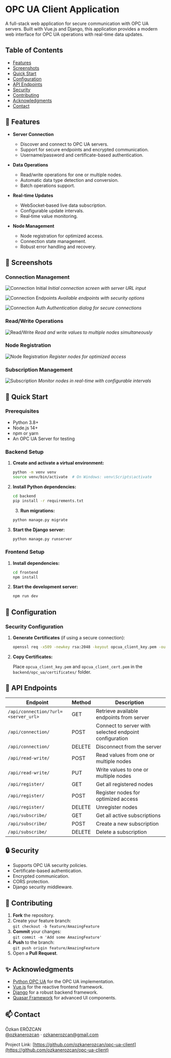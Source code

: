 # OPC UA Client Application

A full-stack web application for secure communication with OPC UA servers. Built with Vue.js and Django, this application provides a modern web interface for OPC UA operations with real-time data updates.

## Table of Contents

- [Features](#features)
- [Screenshots](#screenshots)
- [Quick Start](#quick-start)
- [Configuration](#configuration)
- [API Endpoints](#api-endpoints)
- [Security](#security)
- [Contributing](#contributing)
- [Acknowledgments](#acknowledgments)
- [Contact](#contact)

## 🌟 Features

- **Server Connection**

  - Discover and connect to OPC UA servers.
  - Support for secure endpoints and encrypted communication.
  - Username/password and certificate-based authentication.

- **Data Operations**

  - Read/write operations for one or multiple nodes.
  - Automatic data type detection and conversion.
  - Batch operations support.

- **Real-time Updates**

  - WebSocket‑based live data subscription.
  - Configurable update intervals.
  - Real‑time value monitoring.

- **Node Management**
  - Node registration for optimized access.
  - Connection state management.
  - Robust error handling and recovery.

## 📸 Screenshots

### Connection Management

![Connection Initial](docs/images/connection-1.png)
_Initial connection screen with server URL input_

![Connection Endpoints](docs/images/connection-2.png)
_Available endpoints with security options_

![Connection Auth](docs/images/connection-3.png)
_Authentication dialog for secure connections_

### Read/Write Operations

![Read/Write](docs/images/read-write.png)
_Read and write values to multiple nodes simultaneously_

### Node Registration

![Node Registration](docs/images/registration.png)
_Register nodes for optimized access_

### Subscription Management

![Subscription](docs/images/subscription.png)
_Monitor nodes in real-time with configurable intervals_

## 🚀 Quick Start

### Prerequisites

- Python 3.8+
- Node.js 14+
- npm or yarn
- An OPC UA Server for testing

### Backend Setup

1. **Create and activate a virtual environment:**

   ```bash
   python -m venv venv
   source venv/bin/activate  # On Windows: venv\Scripts\activate
   ```

2. **Install Python dependencies:**

   ```bash
   cd backend
   pip install -r requirements.txt
   ```

   3. **Run migrations:**

   ```bash
   python manage.py migrate
   ```

3. **Start the Django server:**

   ```bash
   python manage.py runserver
   ```

### Frontend Setup

1. **Install dependencies:**

   ```bash
   cd frontend
   npm install
   ```

2. **Start the development server:**

   ```bash
   npm run dev
   ```

## 🔧 Configuration

### Security Configuration

1. **Generate Certificates** (if using a secure connection):

   ```bash
   openssl req -x509 -newkey rsa:2048 -keyout opcua_client_key.pem -out opcua_client_cert.pem -days 365 -config openssl.conf -nodes
   ```

2. **Copy Certificates:**

   Place `opcua_client_key.pem` and `opcua_client_cert.pem` in the `backend/opc_ua/certificates/` folder.

## 📡 API Endpoints

| **Endpoint**                        | **Method** | **Description**                                        |
| ----------------------------------- | ---------- | ------------------------------------------------------ |
| `/api/connection/?url=<server_url>` | GET        | Retrieve available endpoints from server               |
| `/api/connection/`                  | POST       | Connect to server with selected endpoint configuration |
| `/api/connection/`                  | DELETE     | Disconnect from the server                             |
| `/api/read-write/`                  | POST       | Read values from one or multiple nodes                 |
| `/api/read-write/`                  | PUT        | Write values to one or multiple nodes                  |
| `/api/register/`                    | GET        | Get all registered nodes                               |
| `/api/register/`                    | POST       | Register nodes for optimized access                    |
| `/api/register/`                    | DELETE     | Unregister nodes                                       |
| `/api/subscribe/`                   | GET        | Get all active subscriptions                           |
| `/api/subscribe/`                   | POST       | Create a new subscription                              |
| `/api/subscribe/`                   | DELETE     | Delete a subscription                                  |

## 🔒 Security

- Supports OPC UA security policies.
- Certificate-based authentication.
- Encrypted communication.
- CORS protection.
- Django security middleware.

## 🤝 Contributing

1. **Fork** the repository.
2. Create your feature branch:  
   `git checkout -b feature/AmazingFeature`
3. **Commit** your changes:  
   `git commit -m 'Add some AmazingFeature'`
4. **Push** to the branch:  
   `git push origin feature/AmazingFeature`
5. Open a **Pull Request**.

## ✨ Acknowledgments

- [Python OPC UA](https://python-opcua.readthedocs.io/) for the OPC UA implementation.
- [Vue.js](https://vuejs.org/) for the reactive frontend framework.
- [Django](https://www.djangoproject.com/) for a robust backend framework.
- [Quasar Framework](https://quasar.dev/) for advanced UI components.

## 📫 Contact

Özkan ERÖZCAN  
[@ozkanerozcan](https://github.com/ozkanerozcan) · ozkanerozcan@gmail.com

Project Link: [https://github.com/ozkanerozcan/opc-ua-client](https://github.com/ozkanerozcan/opc-ua-client)
